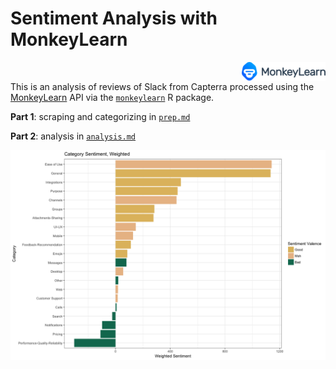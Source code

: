 
# Sentiment Analysis with MonkeyLearn

<img src="./img/MonkeyLearn_logo.png" alt="monkeylearn_logo" height="30px" align="right">

<br>

This is an analysis of reviews of Slack from Capterra processed using the [MonkeyLearn](https://monkeylearn.com/) API via the [`monkeylearn`](https://github.com/ropensci/monkeylearn) R package.

**Part 1**: scraping and categorizing in [`prep.md`](https://github.com/aedobbyn/sentiment-analysis-monkeylearn/blob/master/prep.md)

**Part 2**: analysis in [`analysis.md`](https://github.com/aedobbyn/sentiment-analysis-monkeylearn/blob/master/analysis.md)


![](./analysis_files/figure-html/sentiment_by_category_weighted_graph-1.png)
